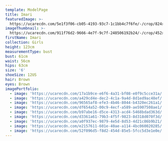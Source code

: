 ```yaml
---
template: ModelPage
title: Imari
featuredImage: >-
  https://ucarecdn.com/5e1f3f06-cb05-4193-93c7-1c1bb4c7f6fe/-/crop/824x464/0,24/-/preview/
imageThumbnail: >-
  https://ucarecdn.com/911f76d2-9666-4e7f-9c7f-248506192b24/-/crop/452x607/151,36/-/preview/
firstName: Imari
collection: Girls
height: 123cm
measurementType: bust
bust: 61cm
waist: 56cm
hips: 63cm
size: '6'
shoeSize: 12US
hair: Brown
eyes: Brown
imagePortfolio:
  - image: 'https://ucarecdn.com/17a1b9ce-e6f6-4a31-bf08-e0f9c5cce31a/'
  - image: 'https://ucarecdn.com/a429cd4e-dec2-4c1a-9a4d-8d1ed9ac48ef/'
  - image: 'https://ucarecdn.com/96565af8-efe3-4b46-8044-b4320ec261a1/'
  - image: 'https://ucarecdn.com/df654a52-00c9-4ecf-a589-ae5907508ae1/'
  - image: 'https://ucarecdn.com/b97abe16-d5ce-4313-acd4-5468bdad363d/'
  - image: 'https://ucarecdn.com/d3361a61-79b3-4f5f-9823-8d318d070f3d/'
  - image: 'https://ucarecdn.com/a0f937ec-9879-4e5d-8d53-4d21c86b9b21/'
  - image: 'https://ucarecdn.com/e2157611-601e-40ae-a114-4bc060020285/'
  - image: 'https://ucarecdn.com/52f096d5-f8d2-454d-85e5-5fcc5d3e1e0e/'
---
```


